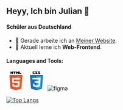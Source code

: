 ## Heyy, Ich bin Julian 👋
#### Schüler aus Deutschland

- 🔭 Gerade arbeite ich an [Meiner Website](https://julianplatz.netlify.app).
- 🌱 Aktuell lerne ich **Web-Frontend**.

#### Languages and Tools:
<p> 
  <img src="https://raw.githubusercontent.com/devicons/devicon/master/icons/html5/html5-original-wordmark.svg" alt="html5" width="50" height="50"/>
  <img src="https://raw.githubusercontent.com/devicons/devicon/master/icons/css3/css3-original-wordmark.svg" alt="css3" width="50" height="50"/>
  <img src="https://www.vectorlogo.zone/logos/figma/figma-icon.svg" alt="figma" width="40" height="40"/>
</p>

[![Top Langs](https://github-readme-stats.vercel.app/api/top-langs/?username=julianplatz&layout=compact)](https://github.com/anuraghazra/github-readme-stats)
